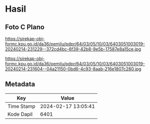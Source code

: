 # Hasil

## Foto C Plano

https://sirekap-obj-formc.kpu.go.id/da36/pemilu/pdpr/64/03/05/10/03/6403051003019-20240214-231229--372cd4bc-6f39-42b8-9e5b-17587e8a15ce.jpg

https://sirekap-obj-formc.kpu.go.id/da36/pemilu/pdpr/64/03/05/10/03/6403051003019-20240214-231604--04a21150-0bd6-4c93-8aab-216e1807c280.jpg


## Metadata

| Key        | Value               |
| ---------- | ------------------- |
| Time Stamp | 2024-02-17 13:05:41 |
| Kode Dapil | 6401                |



